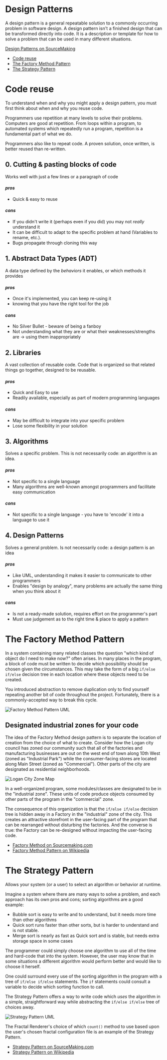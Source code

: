 # Design Patterns

A design pattern is a general repeatable solution to a commonly occurring
problem in software design. A design pattern isn't a finished design that can
be transformed directly into code. It is a description or template for how to
solve a problem that can be used in many different situations.

[Design Patterns on SourceMaking](https://sourcemaking.com/design_patterns)


* [Code reuse](#code-reuse)
* [The Factory Method Pattern](#the-factory-method-pattern)
* [The Strategy Pattern](#the-strategy-pattern)


# Code reuse

To understand when and why you might apply a design pattern, you must first
think about when and why you reuse code.

Programmers use repetition at many levels to solve their problems. Computers
are good at repetition. From loops within a program, to automated systems which
repeatedly run a program, repetition is a fundamental part of what we do.

Programmers also like to repeat code. A proven solution, once written, is
better reused than re-written.


## 0. Cutting & pasting blocks of code

Works well with just a few lines or a paragraph of code

#### _pros_

-   Quick & easy to reuse

#### _cons_

-   If you didn't write it (perhaps even if you did) you may not  _really_  understand it
-   It can be difficult to adapt to the specific problem at hand (Variables to rename, etc.).
-   Bugs propagate through cloning this way


## 1. Abstract Data Types (ADT)

A data type defined by the  _behaviors_  it enables, or which methods it provides

#### _pros_

-   Once it's implemented, you can keep re-using it
-   knowing that you have the right tool for the job

#### _cons_

-   No Silver Bullet - beware of being a fanboy
-   Not understanding what they are or what their weaknesses/strengths are -> using them inappropriately


## 2. Libraries

A vast collection of reusable code. Code that is organized so that related things go together, designed to be reusable.

#### _pros_

-   Quick and Easy to use
-   Readily available, especially as part of modern programming languages

#### _cons_

-   May be difficult to integrate into your specific problem
-   Lose some flexibility in your solution


## 3. Algorithms

Solves a specific problem.  This is not necessarily code: an algorithm is an idea.

#### _pros_

-   Not specific to a single language
-   Many algorithms are well-known amongst programmers and facilitate easy communication

#### _cons_

-   Not specific to a single language - you have to 'encode' it into a language to use it


## 4. Design Patterns

Solves a general problem. Is not necessarily code: a design pattern is an idea

#### _pros_

-   Like UML, understanding it makes it easier to communicate to other programmers
-   Enables "design by analogy", many problems are actually the same thing when you think about it

#### _cons_

-   Is not a ready-made solution, requires effort on the programmer's part
-   Must use judgement as to the right time & place to apply a pattern



# The Factory Method Pattern

In a system containing many related classes the question "which kind of object
do I need to make now?" often arises.  In many places in the program, a block of
code must be written to decide which possibility should be chosen given the
circumstances.  This may take the form of a big `if/else if/else` decision tree
in each location where these objects need to be created.

You introduced abstraction to remove duplication only to find yourself
repeating another bit of code throughout the project.  Fortunately, there is a
commonly-accepted way to break this cycle.

![Factory Method Pattern UML](./assets/factory_method_pattern.jpg "The Factory Method design pattern - Structure and Collaboration, w3sDesign.com. Retrieved 2017-08-12")


## Designated industrial zones for your code

The idea of the Factory Method design pattern is to separate the location of
creation from the choice of what to create.  Consider how the Logan city
council has zoned our community such that all of the factories and
manufacturing businesses are out on the west end of town along 10th West (zoned
as "Industrial Park") while the consumer-facing stores are located along Main
Street (zoned as "Commercial").  Other parts of the city are designated as
residential neighborhoods.

![Logan City Zone Map](./assets/zoning.png "Logan City Zone Map")


In a well-organized program, some modules/classes are designated to be in the
"industrial zone".  These units of code produce objects consumed by other parts
of the program in the "commercial" zone.

The consequence of this organization is that the `if/else if/else` decision
tree is hidden away in a Factory in the "industrial" zone of the city. This
creates an attractive storefront in the user-facing part of the program that
can be rearranged without disturbing the factories. And the converse is true:
the Factory can be re-designed without impacting the user-facing code.

*   [Factory Method on Sourcemaking.com](https://sourcemaking.com/design_patterns/factory_method)
*   [Factory Method Pattern on Wikipedia](https://en.wikipedia.org/wiki/Factory_method_pattern)



# The Strategy Pattern

Allows your system (or a user) to select an algorithm or behavior at runtime.

Imagine a system where there are many ways to solve a problem, and each
approach has its own pros and cons; sorting algorithms are a good example:

*   Bubble sort is easy to write and to understand, but it needs more time than other algorithms
*   Quick sort runs faster than other sorts, but is harder to understand and is not stable.
*   Merge sort is nearly as fast as Quick sort and is stable, but needs extra storage space in some cases

The programmer could simply choose one algorithm to use all of the time and
hard-code that into the system.  However, the user may know that in some
situations a different algorithm would perform better and would like to choose
it herself.

One could surround every use of the sorting algorithm in the program with a
tree of `if/else if/else` statements.  The `if` statements could consult a
variable to decide which sorting function to call.

The Strategy Pattern offers a way to write code which *uses* the algorithm
in a simple, straightforward way while abstracting the `if/else if/else` tree
of choices away.

![Strategy Pattern UML](./assets/strategy_pattern.jpg "The Strategy design pattern - Structure and Collaboration, w3sDesign.com. Retrieved 2017-08-12")


The Fractal Renderer's choice of which `count()` method to use based upon the
user's chosen fractal configuration file is an example of the Strategy Pattern.

*   [Strategy Pattern on SourceMaking.com](https://sourcemaking.com/design_patterns/strategy)
*   [Strategy Pattern on Wikipedia](https://en.wikipedia.org/wiki/Strategy_pattern)
